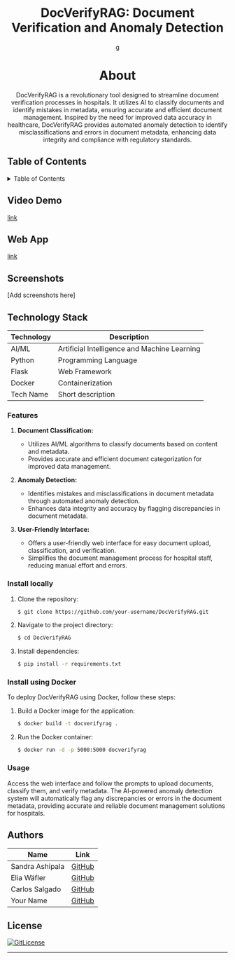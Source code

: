 <!-- PROJECT TITLE -->
  <h1 align="center">DocVerifyRAG: Document Verification and Anomaly Detection</h1>
 <div id="header" align="center">g
</div>
<h1 align="center">
 About
</h1>
<p align="center"> DocVerifyRAG is a revolutionary tool designed to streamline document verification processes in hospitals. It utilizes AI to classify documents and identify mistakes in metadata, ensuring accurate and efficient document management. Inspired by the need for improved data accuracy in healthcare, DocVerifyRAG provides automated anomaly detection to identify misclassifications and errors in document metadata, enhancing data integrity and compliance with regulatory standards. </p>

## Table of Contents

<details>
<summary>Table of Contents</summary>

- [DocVerifyRAG](#docverifyrag-document-verification-and-anomaly-detection)
- [Application Description](#application-description)
- [Table of Contents](#table-of-contents)
- [Installation](#installation)
- [Usage](#usage)
- [Contributing](#contributing)
- [Authors](#authors)
- [License](#license)

</details>

## Video Demo

[link](https://link.com)

## Web App

[link](https://link.com)

## Screenshots

[Add screenshots here]

## Technology Stack

| Technology | Description                 |
| ---------- | --------------------------- |
| AI/ML      | Artificial Intelligence and Machine Learning |
| Python     | Programming Language        |
| Flask      | Web Framework               |
| Docker     | Containerization            |
| Tech Name    | Short description                    |

### Features

1. **Document Classification:**
    - Utilizes AI/ML algorithms to classify documents based on content and metadata.
    - Provides accurate and efficient document categorization for improved data management.

2. **Anomaly Detection:**
    - Identifies mistakes and misclassifications in document metadata through automated anomaly detection.
    - Enhances data integrity and accuracy by flagging discrepancies in document metadata.

3. **User-Friendly Interface:**
    - Offers a user-friendly web interface for easy document upload, classification, and verification.
    - Simplifies the document management process for hospital staff, reducing manual effort and errors.

### Install locally

1. Clone the repository:
    ```bash
    $ git clone https://github.com/your-username/DocVerifyRAG.git
    ```

2. Navigate to the project directory:
    ```bash
    $ cd DocVerifyRAG
    ```

3. Install dependencies:
    ```bash
    $ pip install -r requirements.txt
    ```

### Install using Docker

To deploy DocVerifyRAG using Docker, follow these steps:

1. Build a Docker image for the application:

    ```bash
    $ docker build -t docverifyrag .
    ```

2. Run the Docker container:

    ```bash
    $ docker run -d -p 5000:5000 docverifyrag
    ```

### Usage

Access the web interface and follow the prompts to upload documents, classify them, and verify metadata. The AI-powered anomaly detection system will automatically flag any discrepancies or errors in the document metadata, providing accurate and reliable document management solutions for hospitals.

## Authors

| Name           | Link                                      |
| -------------- | ----------------------------------------- |
| Sandra Ashipala | [GitHub](https://github.com/sandramsc) |
| Elia Wäfler | [GitHub](https://github.com/eliawaefler) |
| Carlos Salgado | [GitHub](https://github.com/salgadev) |
| Your Name | [GitHub](https://github.com/name) |

## License

[![GitLicense](https://img.shields.io/badge/License-MIT-lime.svg)](https://github.com/eliawaefler/DocVerifyRAG/blob/main/LICENSE)
____

